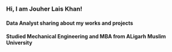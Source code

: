 ### Hi, I am Jouher Lais Khan!</br>
#### Data Analyst sharing about my works and projects<br/>
#### Studied  Mechanical Engineering and MBA from ALigarh Muslim University<br/>



